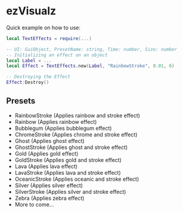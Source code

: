 # ezVisualz

Quick example on how to use:
```lua
local TextEffects = require(...)

-- UI: GuiObject, PresetName: string, Time: number, Size: number
-- Initializing an effect on an object
local Label = ...
local Effect = TextEffects.new(Label, "RainbowStroke", 0.01, 6)

-- Destroying the Effect
Effect:Destroy()
```

## Presets
- RainbowStroke (Applies rainbow and stroke effect)
- Rainbow (Applies rainbow effect)
- Bubblegum (Applies bubblegum effect)
- ChromeStroke (Applies chrome and stroke effect)
- Ghost (Applies ghost effect)
- GhostStroke (Applies ghost and stroke effect)
- Gold (Applies gold effect)
- GoldStroke (Applies gold and stroke effect)
- Lava (Applies lava effect)
- LavaStroke (Applies lava and stroke effect)
- OceanicStroke (Applies oceanic and stroke effect)
- Silver (Applies silver effect)
- SilverStroke (Applies silver and stroke effect)
- Zebra (Applies zebra effect)
- More to come...